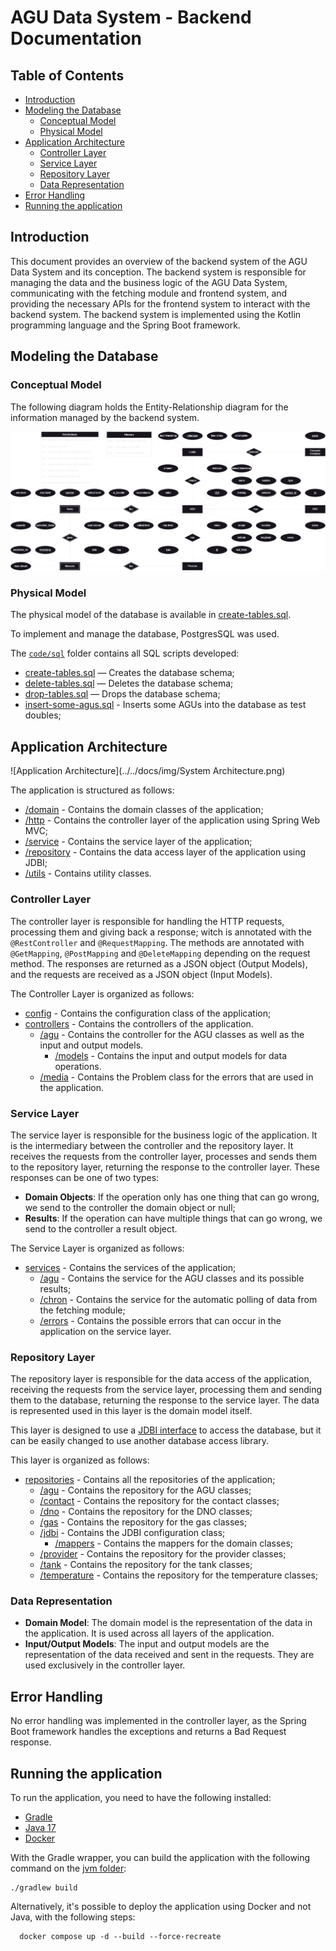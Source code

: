 # AGU Data System - Backend Documentation

## Table of Contents

- [Introduction](#introduction)
- [Modeling the Database](#modeling-the-database)
    - [Conceptual Model](#conceptual-model)
    - [Physical Model](#physical-model)
- [Application Architecture](#application-architecture)
    - [Controller Layer](#controller-layer)
    - [Service Layer](#service-layer)
    - [Repository Layer](#repository-layer)
    - [Data Representation](#data-representation)
- [Error Handling](#error-handling)
- [Running the application](#running-the-application)


## Introduction

This document provides an overview of the backend system of the AGU Data System and its conception. 
The backend system is responsible for managing the data and the business logic of the AGU Data System,
communicating with the fetching module and frontend system,
and providing the necessary APIs for the frontend system to interact with the backend system.
The backend system is implemented using the Kotlin programming language and the Spring Boot framework.

## Modeling the Database

### Conceptual Model

The following diagram holds the Entity-Relationship diagram for the information managed by the backend system.

![ER Diagram](../../docs/img/system-ea-progress.png)

### Physical Model

The physical model of the database is available in [create-tables.sql](../sql/create-tables.sql).

To implement and manage the database, PostgresSQL was used.

The [`code/sql`](../sql) folder contains all SQL scripts developed:

- [create-tables.sql](../sql/create-tables.sql) — Creates the database schema;
- [delete-tables.sql](../sql/delete-tables.sql) — Deletes the database schema;
- [drop-tables.sql](../sql/drop-tables.sql) — Drops the database schema;
- [insert-some-agus.sql](../sql/insert-some-agus.sql) - Inserts some AGUs into the database as test doubles;

## Application Architecture

![Application Architecture](../../docs/img/System Architecture.png)

The application is structured as follows:

- [/domain](src/main/kotlin/aguDataSystem/server/domain) - Contains the domain classes of the application;
- [/http](src/main/kotlin/aguDataSystem/server/http) - Contains the controller layer of the application
  using Spring Web MVC;
- [/service](src/main/kotlin/aguDataSystem/server/service) - Contains the service layer of the application;
- [/repository](src/main/kotlin/aguDataSystem/server/repository) - Contains the data access layer of the
  application using JDBI;
- [/utils](src/main/kotlin/aguDataSystem/utils) - Contains utility classes.

### Controller Layer

The controller layer is responsible for handling the HTTP requests, processing them and giving back a response; witch is
annotated with the `@RestController` and `@RequestMapping`.
The methods are annotated with `@GetMapping`, `@PostMapping` and `@DeleteMapping` depending on the request method.
The responses are returned as a JSON object (Output Models),
and the requests are received as a JSON object (Input Models).

The Controller Layer is organized as follows:

- [config](src/main/kotlin/aguDataSystem/server/http/config) - Contains the configuration class of the application;
- [controllers](src/main/kotlin/aguDataSystem/server/http/controllers) - Contains the controllers of the application.
  - [/agu](src/main/kotlin/aguDataSystem/server/http/controllers/agu) - Contains the controller for the AGU classes as 
  well as the input and output models.
    - [/models](src/main/kotlin/aguDataSystem/server/http/controllers/agu/models) - Contains the input and output models 
    for data operations.
  - [/media](src/main/kotlin/aguDataSystem/server/http/controllers/media) - Contains the Problem class for the errors 
  that are used in the application.

### Service Layer

The service layer is responsible for the business logic of the application.
It is the intermediary between the controller and the repository layer.
It receives the requests from the controller layer, processes and sends them to the repository layer,
returning the response to the controller layer.
These responses can be one of two types:

- **Domain Objects**: If the operation only has one thing that can go wrong, we send to the controller the domain object
  or null;
- **Results**: If the operation can have multiple things that can go wrong, we send to the controller a result object.

The Service Layer is organized as follows:

- [services](src/main/kotlin/aguDataSystem/server/service) - Contains the services of the application;
  - [/agu](src/main/kotlin/aguDataSystem/server/service/agu) - Contains the service for the AGU classes and its possible results;
  - [/chron](src/main/kotlin/aguDataSystem/server/service/chron) - Contains the service for the automatic polling of data from the fetching module;
  - [/errors](src/main/kotlin/aguDataSystem/server/service/errors) - Contains the possible errors that can occur in the application on the service layer.


### Repository Layer

The repository layer is responsible for the data access of the application,
receiving the requests from the service layer,
processing them and sending them to the database, returning the response to the service layer.
The data is represented used in this layer is the domain model itself.

This layer is designed to use a [JDBI interface](https://jdbi.org/) to access the database,
but it can be easily changed to use another database access library.

This layer is organized as follows:

- [repositories](src/main/kotlin/aguDataSystem/server/repository) - Contains all the repositories of the application;
  - [/agu](src/main/kotlin/aguDataSystem/server/repository/agu) - Contains the repository for the AGU classes;
  - [/contact](src/main/kotlin/aguDataSystem/server/repository/contact) - Contains the repository for the contact classes;
  - [/dno](src/main/kotlin/aguDataSystem/server/repository/dno) - Contains the repository for the DNO classes;
  - [/gas](src/main/kotlin/aguDataSystem/server/repository/gas) - Contains the repository for the gas classes;
  - [/jdbi](src/main/kotlin/aguDataSystem/server/repository/jdbi) - Contains the JDBI configuration class;
    - [/mappers](src/main/kotlin/aguDataSystem/server/repository/jdbi/mappers) - Contains the mappers for the domain classes;
  - [/provider](src/main/kotlin/aguDataSystem/server/repository/provider) - Contains the repository for the provider classes;
  - [/tank](src/main/kotlin/aguDataSystem/server/repository/tank) - Contains the repository for the tank classes;
  - [/temperature](src/main/kotlin/aguDataSystem/server/repository/temperature) - Contains the repository for the temperature classes;

### Data Representation

- **Domain Model**: The domain model is the representation of the data in the application.
  It is used across all layers of the application.
- **Input/Output Models**: The input and output models are the representation of the data received and sent in the
  requests.
  They are used exclusively in the controller layer.

## Error Handling

No error handling was implemented in the controller layer,
as the Spring Boot framework handles the exceptions and returns a Bad Request response.

## Running the application

To run the application, you need to have the following installed:

- [Gradle](https://gradle.org/)
- [Java 17](https://www.oracle.com/java/technologies/javase-jdk17-downloads.html)
- [Docker](https://www.docker.com/)

With the Gradle wrapper, you can build the application with the following command on the [jvm folder](./../jvm):

```shell
./gradlew build
```

Alternatively, it's possible to deploy the application using Docker and not Java, with the following steps:

```shell
  docker compose up -d --build --force-recreate
```